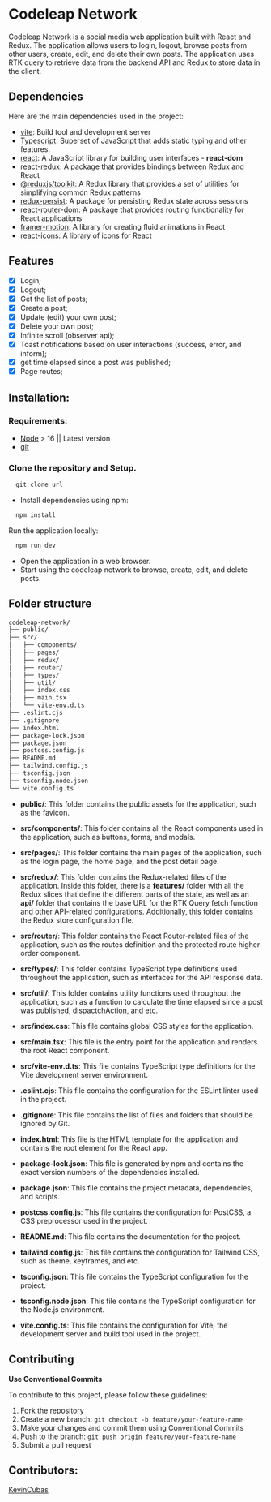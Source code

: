# Codeleap Network

Codeleap Network is a social media web application built with React and Redux. The application allows users to login, logout, browse posts from other users, create, edit, and delete their own posts. The application uses RTK query to retrieve data from the backend API and Redux to store data in the client.

## Dependencies
Here are the main dependencies used in the project:

- [vite](https://vitejs.dev/): Build tool and development server
- [Typescript](https://www.typescriptlang.org/pt/): Superset of JavaScript that adds static typing and other features.
- [react](https://react.dev/): A JavaScript library for building user interfaces - **react-dom**
- [react-redux](https://react-redux.js.org/): A package that provides bindings between Redux and React
- [@reduxjs/toolkit](https://redux-toolkit.js.org/): A Redux library that provides a set of utilities for simplifying common Redux patterns
- [redux-persist](https://github.com/rt2zz/redux-persist): A package for persisting Redux state across sessions
- [react-router-dom](https://reactrouter.com/en/main): A package that provides routing functionality for React applications
- [framer-motion](https://www.framer.com/motion/): A library for creating fluid animations in React
- [react-icons](https://react-icons.github.io/react-icons/): A library of icons for React

## Features

- [x] Login;
- [x] Logout;
- [x] Get the list of posts;
- [x] Create a post;
- [x] Update (edit) your own post;
- [x] Delete your own post;
- [x] Infinite scroll (observer api);
- [x] Toast notifications based on user interactions (success, error, and inform);
- [x] get time elapsed since a post was published;
- [x] Page routes;

## Installation:

### Requirements:
- [Node](https://nodejs.org/en) > 16 || Latest version
- [git](https://git-scm.com/)

### Clone the repository and Setup.

```cl
  git clone url
```
- Install dependencies using npm:
```cl
  npm install
```
Run the application locally:

```cl
  npm run dev
```

- Open the application in a web browser.
- Start using the codeleap network to browse, create, edit, and delete posts.

## Folder structure

```markdown
codeleap-network/
├── public/
├── src/
│   ├── components/
│   ├── pages/
│   ├── redux/
│   ├── router/
│   ├── types/
│   ├── util/
│   ├── index.css
│   ├── main.tsx
│   └── vite-env.d.ts
├── .eslint.cjs
├── .gitignore
├── index.html
├── package-lock.json
├── package.json
├── postcss.config.js
├── README.md
├── tailwind.config.js
├── tsconfig.json
├── tsconfig.node.json
└── vite.config.ts
```

- **public/**: This folder contains the public assets for the application, such as the favicon.

- **src/components/**: This folder contains all the React components used in the application, such as buttons, forms, and modals.

- **src/pages/**: This folder contains the main pages of the application, such as the login page, the home page, and the post detail page.

- **src/redux/**: This folder contains the Redux-related files of the application. Inside this folder, there is a **features/** folder with all the Redux slices that define the different parts of the state, as well as an **api/** folder that contains the base URL for the RTK Query fetch function and other API-related configurations. Additionally, this folder contains the Redux store configuration file.

- **src/router/**: This folder contains the React Router-related files of the application, such as the routes definition and the protected route higher-order component.

- **src/types/**: This folder contains TypeScript type definitions used throughout the application, such as interfaces for the API response data.

- **src/util/**: This folder contains utility functions used throughout the application, such as a function to calculate the time elapsed since a post was published, dispactchAction, and etc.

- **src/index.css**: This file contains global CSS styles for the application.

- **src/main.tsx**: This file is the entry point for the application and renders the root React component.

- **src/vite-env.d.ts**: This file contains TypeScript type definitions for the Vite development server environment.

- **.eslint.cjs**: This file contains the configuration for the ESLint linter used in the project.

- **.gitignore**: This file contains the list of files and folders that should be ignored by Git.

- **index.html**: This file is the HTML template for the application and contains the root element for the React app.

- **package-lock.json**: This file is generated by npm and contains the exact version numbers of the dependencies installed.

- **package.json**: This file contains the project metadata, dependencies, and scripts.

- **postcss.config.js**: This file contains the configuration for PostCSS, a CSS preprocessor used in the project.

- **README.md**: This file contains the documentation for the project.

- **tailwind.config.js**: This file contains the configuration for Tailwind CSS, such as theme, keyframes, and etc.

- **tsconfig.json**: This file contains the TypeScript configuration for the project.

- **tsconfig.node.json**: This file contains the TypeScript configuration for the Node.js environment.

- **vite.config.ts**: This file contains the configuration for Vite, the development server and build tool used in the project.

## Contributing
**Use Conventional Commits**

To contribute to this project, please follow these guidelines:

1. Fork the repository
2. Create a new branch: `git checkout -b feature/your-feature-name`
3. Make your changes and commit them using Conventional Commits
4. Push to the branch: `git push origin feature/your-feature-name`
5. Submit a pull request

## Contributors:

[KevinCubas](https://github.com/kevinCubas)